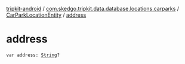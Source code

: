 [tripkit-android](../../index.md) / [com.skedgo.tripkit.data.database.locations.carparks](../index.md) / [CarParkLocationEntity](index.md) / [address](./address.md)

# address

`var address: `[`String`](https://kotlinlang.org/api/latest/jvm/stdlib/kotlin/-string/index.html)`?`